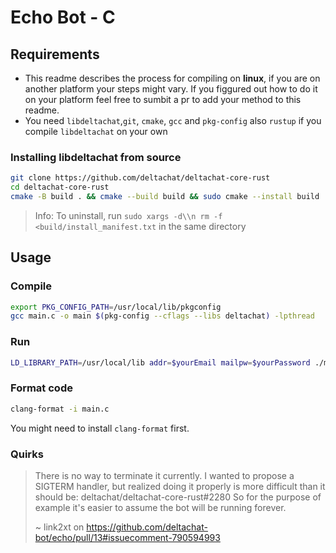 # Echo Bot - C

## Requirements

- This readme describes the process for compiling on **linux**, if you are on another platform your steps might vary. If you figgured out how to do it on your platform feel free to sumbit a pr to add your method to this readme.
- You need `libdeltachat`,`git`, `cmake`, `gcc` and `pkg-config` also `rustup` if you compile `libdeltachat` on your own

### Installing libdeltachat from source

```sh
git clone https://github.com/deltachat/deltachat-core-rust
cd deltachat-core-rust
cmake -B build . && cmake --build build && sudo cmake --install build
```

> Info: To uninstall, run `sudo xargs -d\\n rm -f <build/install_manifest.txt` in the same directory

## Usage

### Compile

```sh
export PKG_CONFIG_PATH=/usr/local/lib/pkgconfig
gcc main.c -o main $(pkg-config --cflags --libs deltachat) -lpthread
```

### Run

```sh
LD_LIBRARY_PATH=/usr/local/lib addr=$yourEmail mailpw=$yourPassword ./main
```

### Format code

```sh
clang-format -i main.c
```

You might need to install `clang-format` first.

### Quirks

> There is no way to terminate it currently. I wanted to propose a SIGTERM handler, but realized doing it properly is more difficult than it should be: deltachat/deltachat-core-rust#2280
> So for the purpose of example it's easier to assume the bot will be running forever.
>
> ~ link2xt on https://github.com/deltachat-bot/echo/pull/13#issuecomment-790594993
